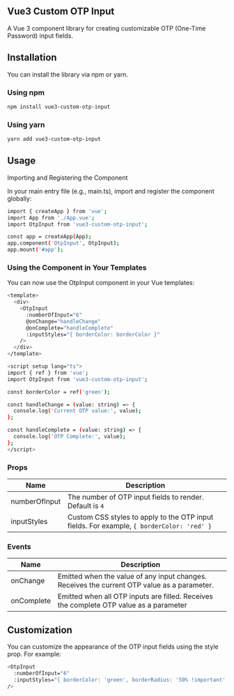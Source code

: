## Vue3 Custom OTP Input

A Vue 3 component library for creating customizable OTP (One-Time Password) input fields.

## Installation

You can install the library via npm or yarn.

### Using npm

```bash 
npm install vue3-custom-otp-input
```

### Using yarn

```bash
yarn add vue3-custom-otp-input
```

## Usage
Importing and Registering the Component

In your main entry file (e.g., main.ts), import and register the component globally:

```bash
import { createApp } from 'vue';
import App from './App.vue';
import OtpInput from 'vue3-custom-otp-input';

const app = createApp(App);
app.component('OtpInput', OtpInput);
app.mount('#app');
```

### Using the Component in Your Templates

You can now use the OtpInput component in your Vue templates:

```bash
<template>
  <div>
    <OtpInput
      :numberOfInput="6"
      @onChange="handleChange"
      @onComplete="handleComplete"
      :inputStyles="{ borderColor: borderColor }"
    />
  </div>
</template>

<script setup lang="ts">
import { ref } from 'vue';
import OtpInput from 'vue3-custom-otp-input';

const borderColor = ref('green');

const handleChange = (value: string) => {
  console.log('Current OTP value:', value);
};

const handleComplete = (value: string) => {
  console.log('OTP Complete:', value);
};
</script>
```

### Props

| Name | Description |
| --- | --- |
| numberOfInput | The number of OTP input fields to render. Default is `4` |
| inputStyles | Custom CSS styles to apply to the OTP input fields. For example, `{ borderColor: 'red' }` |

### Events

| Name | Description |
| --- | --- |
| onChange | Emitted when the value of any input changes. Receives the current OTP value as a parameter. |
| onComplete | Emitted when all OTP inputs are filled. Receives the complete OTP value as a parameter |

## Customization

You can customize the appearance of the OTP input fields using the style prop. For example:

```bash
<OtpInput
  :numberOfInput="6"
  :inputStyles="{ borderColor: 'green', borderRadius: '50% !important' }"
/>
```